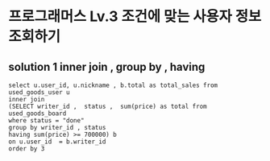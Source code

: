 # 프로그래머스 Lv.3 조건에 맞는 사용자 정보 조회하기

## solution 1 inner join , group by , having

```mysql
select u.user_id, u.nickname , b.total as total_sales from used_goods_user u 
inner join 
(SELECT writer_id ,  status ,  sum(price) as total from used_goods_board
where status = "done" 
group by writer_id , status 
having sum(price) >= 700000) b
on u.user_id  = b.writer_id
order by 3 
```
